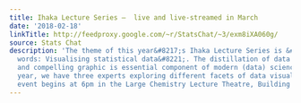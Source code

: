 ```yaml
---
title: Ihaka Lecture Series –  live and live-streamed in March
date: '2018-02-18'
linkTitle: http://feedproxy.google.com/~r/StatsChat/~3/exm8iXA060g/
source: Stats Chat
description: 'The theme of this year&#8217;s Ihaka Lecture Series is &#8220;A thousand
  words: Visualising statistical data&#8221;. The distillation of data into an honest
  and compelling graphic is essential component of modern (data) science, and this
  year, we have three experts exploring different facets of data visualisation. Each
  event begins at 6pm in the Large Chemistry Lecture Theatre, Building [&#8230;]'
---
```

